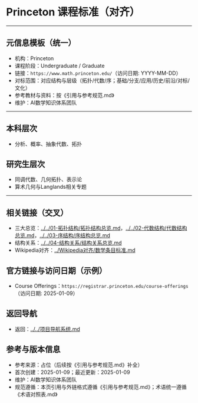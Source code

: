 # Princeton 课程标准（对齐）

---

## 元信息模板（统一）

- 机构：Princeton
- 课程阶段：Undergraduate / Graduate
- 链接：`https://www.math.princeton.edu/`（访问日期: YYYY-MM-DD）
- 对标范围：对应结构与层级（拓扑/代数/序；基础/分支/应用/历史/前沿/对标/文化）
- 参考教材与资料：按《引用与参考规范.md》
- 维护：AI数学知识体系团队

---

## 本科层次

- 分析、概率、抽象代数、拓扑

## 研究生层次

- 同调代数、几何拓扑、表示论
- 算术几何与Langlands相关专题

---

## 相关链接（交叉）

- 三大总览：[../../01-拓扑结构/拓扑结构总览.md](../../01-拓扑结构/拓扑结构总览.md)，[../../02-代数结构/代数结构总览.md](../../02-代数结构/代数结构总览.md)，[../../03-序结构/序结构总览.md](../../03-序结构/序结构总览.md)
- 结构关系：[../../04-结构关系/结构关系总览.md](../../04-结构关系/结构关系总览.md)
- Wikipedia对齐：[../Wikipedia对齐/数学条目标准.md](../Wikipedia对齐/数学条目标准.md)

## 官方链接与访问日期（示例）

- Course Offerings：`https://registrar.princeton.edu/course-offerings`（访问日期: 2025-01-09）

## 返回导航

- 返回：[../../项目导航系统.md](../../项目导航系统.md)

## 参考与版本信息

- 参考来源：占位（后续按《引用与参考规范.md》补全）
- 首次创建：2025-01-09；最近更新：2025-01-09
- 维护：AI数学知识体系团队
- 规范遵循：本页引用与外链格式遵循《引用与参考规范.md》；术语统一遵循《术语对照表.md》
